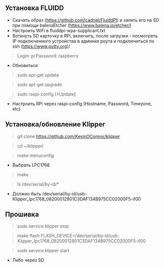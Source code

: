 ## Установка FLUIDD
- Скачать образ (https://github.com/cadriel/FluiddPI) и залить его на SD при помощи balenaEtcher (https://www.balena.io/etcher/)
- Настроить WiFi в fluiddpi-wpa-supplicant.txt
- Воткнуть SD карточку в RPi, включить, после загрузки - посмотреть IP подключенного устройства в админке роута и подключиться по ssh (https://www.putty.org)/
>Login: pi Password: raspberry
- Обновиться
>sudo apt-get update

>sudo apt-get upgrade

>sudo raspi-config [>Update]
- Настроить RPi через raspi-config (Hostname, Password, Timezone, etc)

## Установка/обновление Klipper
>git clone https://github.com/KevinOConnor/klipper

>cd ~/klipper/

>make menuconfig

- Выбрать LPC1768

>make

>ls /dev/serial/by-id/*

- Должно быть /dev/serial/by-id/usb-Klipper_lpc1768_08200012801C3DAF134B975CC02000F5-if00

## Прошивка
>sudo service klipper stop

>make flash FLASH_DEVICE=/dev/serial/by-id/usb-Klipper_lpc1768_08200012801C3DAF134B975CC02000F5-if00

>sudo service klipper start
- Либо через SD
